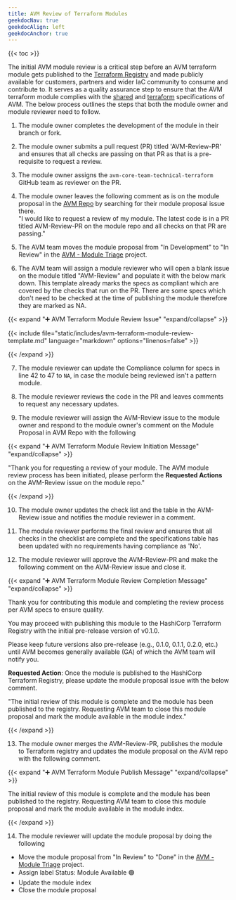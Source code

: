 ```yaml
---
title: AVM Review of Terraform Modules
geekdocNav: true
geekdocAlign: left
geekdocAnchor: true
---
```


{{< toc >}}

The initial AVM module review is a critical step before an AVM terraform module gets published to the [Terraform Registry](https://registry.terraform.io/) and made publicly available for customers, partners and wider IaC community to consume and contribute to. It serves as a quality assurance step to ensure that the AVM terraform module complies with the [shared](https://azure.github.io/Azure-Verified-Modules/specs/shared/) and [terraform](https://azure.github.io/Azure-Verified-Modules/specs/terraform/) specifications of AVM. The below process outlines the steps that both the module owner and module reviewer need to follow.

1. The module owner completes the development of the module in their branch or fork.

2. The module owner submits a pull request (PR) titled 'AVM-Review-PR' and ensures that all checks are passing on that PR as that is a pre-requisite to request a review.

3. The module owner assigns the `avm-core-team-technical-terraform` GitHub team as reviewer on the PR.

4. The module owner leaves the following comment as is on the module proposal in the [AVM Repo](https://aka.ms/avm/moduleproposals) by searching for their module proposal issue there.
<br>"I would like to request a review of my module. The latest code is in a PR titled AVM-Review-PR on the module repo and all checks on that PR are passing."

5. The AVM team moves the module proposal from "In Development" to "In Review" in the [AVM - Module Triage](https://github.com/orgs/Azure/projects/529) project.

6. The AVM team will assign a module reviewer who will open a blank issue on the module titled "AVM-Review" and populate it with the below mark down. This template already marks the specs as compliant which are covered by the checks that run on the PR. There are some specs which don't need to be checked at the time of publishing the module therefore they are marked as NA.

{{< expand "➕ AVM Terraform Module Review Issue" "expand/collapse" >}}

{{< include file="static/includes/avm-terraform-module-review-template.md" language="markdown" options="linenos=false" >}}

{{< /expand >}}

7. The module reviewer can update the Compliance column for specs in line 42 to 47 to `NA`, in case the module being reviewed isn't a pattern module.

8. The module reviewer reviews the code in the PR and leaves comments to request any necessary updates.

9. The module reviewer will assign the AVM-Review issue to the module owner and respond to the module owner's comment on the Module Proposal in AVM Repo with the following

{{< expand "➕ AVM Terraform Module Review Initiation Message" "expand/collapse" >}}

"Thank you for requesting a review of your module. The AVM module review process has been initiated, please perform the **Requested Actions** on the AVM-Review issue on the module repo."

{{< /expand >}}

10. The module owner updates the check list and the table in the AVM-Review issue and notifies the module reviewer in a comment.

11. The module reviewer performs the final review and ensures that all checks in the checklist are complete and the specifications table has been updated with no requirements having compliance as 'No'.

12. The module reviewer will approve the AVM-Review-PR and make the following comment on the AVM-Review issue and close it.

{{< expand "➕ AVM Terraform Module Review Completion Message" "expand/collapse" >}}

Thank you for contributing this module and completing the review process per AVM specs to ensure quality.

You may proceed with publishing this module to the HashiCorp Terraform Registry with the initial pre-release version of v0.1.0.

Please keep future versions also pre-release (e.g., 0.1.0, 0.1.1, 0.2.0, etc.) until AVM becomes generally available (GA) of which the AVM team will notify you.

**Requested Action**: Once the module is published to the HashiCorp Terraform Registry, please update the module proposal issue with the below comment.

"The initial review of this module is complete and the module has been published to the registry. Requesting AVM team to close this module proposal and mark the module available in the module index."

{{< /expand >}}

13. The module owner merges the AVM-Review-PR, publishes the module to Terraform registry and updates the module proposal on the AVM repo with the following comment.

{{< expand "➕ AVM Terraform Module Publish Message" "expand/collapse" >}}

The initial review of this module is complete and the module has been published to the registry. Requesting AVM team to close this module proposal and mark the module available in the module index.

{{< /expand >}}

14. The module reviewer will update the module proposal by doing the following
- Move the module proposal from "In Review" to "Done" in the [AVM - Module Triage](https://github.com/orgs/Azure/projects/529) project.
- Assign label Status: Module Available :green_circle:
- Update the module index
- Close the module proposal

